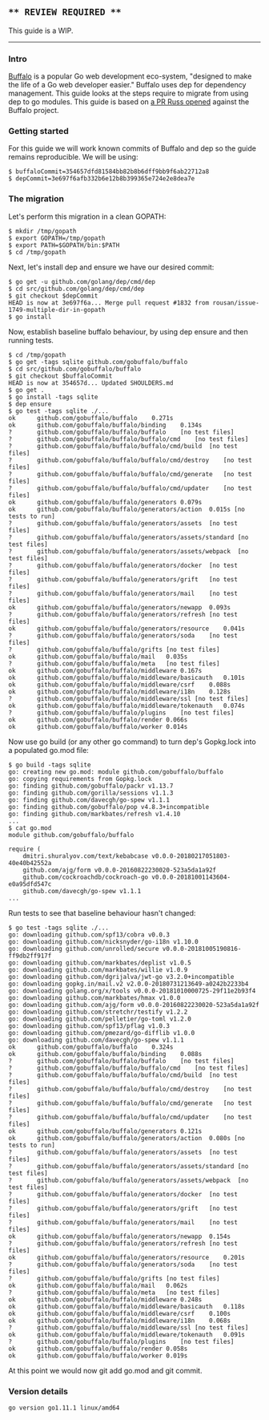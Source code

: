 <!-- __JSON: egrunner script.sh # LONG ONLINE

## `** REVIEW REQUIRED **`

This guide is a WIP.

----

### Intro

[Buffalo](https://gobuffalo.io/en) is a popular Go web development eco-system, "designed to make the
life of a Go web developer easier." Buffalo uses dep for dependency management. This guide looks at
the steps require to migrate from using dep to go modules. This guide is based on [a PR Russ
opened](https://github.com/gobuffalo/buffalo/pull/1074) against the Buffalo project.

### Getting started

For this guide we will work known commits of Buffalo and dep so the guide remains reproducible. We
will be using:

```
{{PrintBlock "pinned commits" -}}
```

### The migration

Let's perform this migration in a clean GOPATH:

```
{{PrintBlock "setup" -}}
```

Next, let's install dep and ensure we have our desired commit:

```
{{PrintBlock "install dep" -}}
```

Now, establish baseline buffalo behaviour, by using dep ensure and then running tests.

```
{{PrintBlock "baseline" -}}
```

Now use go build (or any other go command) to turn dep's Gopkg.lock into a populated go.mod file:

```
{{lineEllipsis 8 (PrintBlock "go build") -}}
{{lineEllipsis 8 (PrintBlock "cat go.mod") -}}
```

Run tests to see that baseline behaviour hasn't changed:

```
{{PrintBlock "go test" -}}
```

At this point we would now git add go.mod and git commit.

### Version details

```
{{PrintBlockOut "version details" -}}
```

-->

## `** REVIEW REQUIRED **`

This guide is a WIP.

----

### Intro

[Buffalo](https://gobuffalo.io/en) is a popular Go web development eco-system, "designed to make the
life of a Go web developer easier." Buffalo uses dep for dependency management. This guide looks at
the steps require to migrate from using dep to go modules. This guide is based on [a PR Russ
opened](https://github.com/gobuffalo/buffalo/pull/1074) against the Buffalo project.

### Getting started

For this guide we will work known commits of Buffalo and dep so the guide remains reproducible. We
will be using:

```
$ buffaloCommit=354657dfd81584bb82b8b6dff9bb9f6ab22712a8
$ depCommit=3e697f6afb332b6e12b8b399365e724e2e8dea7e
```

### The migration

Let's perform this migration in a clean GOPATH:

```
$ mkdir /tmp/gopath
$ export GOPATH=/tmp/gopath
$ export PATH=$GOPATH/bin:$PATH
$ cd /tmp/gopath
```

Next, let's install dep and ensure we have our desired commit:

```
$ go get -u github.com/golang/dep/cmd/dep
$ cd src/github.com/golang/dep/cmd/dep
$ git checkout $depCommit
HEAD is now at 3e697f6a... Merge pull request #1832 from rousan/issue-1749-multiple-dir-in-gopath
$ go install
```

Now, establish baseline buffalo behaviour, by using dep ensure and then running tests.

```
$ cd /tmp/gopath
$ go get -tags sqlite github.com/gobuffalo/buffalo
$ cd src/github.com/gobuffalo/buffalo
$ git checkout $buffaloCommit
HEAD is now at 354657d... Updated SHOULDERS.md
$ go get .
$ go install -tags sqlite
$ dep ensure
$ go test -tags sqlite ./...
ok  	github.com/gobuffalo/buffalo	0.271s
ok  	github.com/gobuffalo/buffalo/binding	0.134s
?   	github.com/gobuffalo/buffalo/buffalo	[no test files]
?   	github.com/gobuffalo/buffalo/buffalo/cmd	[no test files]
?   	github.com/gobuffalo/buffalo/buffalo/cmd/build	[no test files]
?   	github.com/gobuffalo/buffalo/buffalo/cmd/destroy	[no test files]
?   	github.com/gobuffalo/buffalo/buffalo/cmd/generate	[no test files]
?   	github.com/gobuffalo/buffalo/buffalo/cmd/updater	[no test files]
ok  	github.com/gobuffalo/buffalo/generators	0.079s
ok  	github.com/gobuffalo/buffalo/generators/action	0.015s [no tests to run]
?   	github.com/gobuffalo/buffalo/generators/assets	[no test files]
?   	github.com/gobuffalo/buffalo/generators/assets/standard	[no test files]
?   	github.com/gobuffalo/buffalo/generators/assets/webpack	[no test files]
?   	github.com/gobuffalo/buffalo/generators/docker	[no test files]
?   	github.com/gobuffalo/buffalo/generators/grift	[no test files]
?   	github.com/gobuffalo/buffalo/generators/mail	[no test files]
ok  	github.com/gobuffalo/buffalo/generators/newapp	0.093s
?   	github.com/gobuffalo/buffalo/generators/refresh	[no test files]
ok  	github.com/gobuffalo/buffalo/generators/resource	0.041s
?   	github.com/gobuffalo/buffalo/generators/soda	[no test files]
?   	github.com/gobuffalo/buffalo/grifts	[no test files]
ok  	github.com/gobuffalo/buffalo/mail	0.035s
?   	github.com/gobuffalo/buffalo/meta	[no test files]
ok  	github.com/gobuffalo/buffalo/middleware	0.167s
ok  	github.com/gobuffalo/buffalo/middleware/basicauth	0.101s
ok  	github.com/gobuffalo/buffalo/middleware/csrf	0.088s
ok  	github.com/gobuffalo/buffalo/middleware/i18n	0.128s
?   	github.com/gobuffalo/buffalo/middleware/ssl	[no test files]
ok  	github.com/gobuffalo/buffalo/middleware/tokenauth	0.074s
?   	github.com/gobuffalo/buffalo/plugins	[no test files]
ok  	github.com/gobuffalo/buffalo/render	0.066s
ok  	github.com/gobuffalo/buffalo/worker	0.014s
```

Now use go build (or any other go command) to turn dep's Gopkg.lock into a populated go.mod file:

```
$ go build -tags sqlite
go: creating new go.mod: module github.com/gobuffalo/buffalo
go: copying requirements from Gopkg.lock
go: finding github.com/gobuffalo/packr v1.13.7
go: finding github.com/gorilla/sessions v1.1.3
go: finding github.com/davecgh/go-spew v1.1.1
go: finding github.com/gobuffalo/pop v4.8.3+incompatible
go: finding github.com/markbates/refresh v1.4.10
...
$ cat go.mod
module github.com/gobuffalo/buffalo

require (
	dmitri.shuralyov.com/text/kebabcase v0.0.0-20180217051803-40e40b42552a
	github.com/ajg/form v0.0.0-20160822230020-523a5da1a92f
	github.com/cockroachdb/cockroach-go v0.0.0-20181001143604-e0a95dfd547c
	github.com/davecgh/go-spew v1.1.1
...
```

Run tests to see that baseline behaviour hasn't changed:

```
$ go test -tags sqlite ./...
go: downloading github.com/spf13/cobra v0.0.3
go: downloading github.com/nicksnyder/go-i18n v1.10.0
go: downloading github.com/unrolled/secure v0.0.0-20181005190816-ff9db2ff917f
go: downloading github.com/markbates/deplist v1.0.5
go: downloading github.com/markbates/willie v1.0.9
go: downloading github.com/dgrijalva/jwt-go v3.2.0+incompatible
go: downloading gopkg.in/mail.v2 v2.0.0-20180731213649-a0242b2233b4
go: downloading golang.org/x/tools v0.0.0-20181010000725-29f11e2b93f4
go: downloading github.com/markbates/hmax v1.0.0
go: downloading github.com/ajg/form v0.0.0-20160822230020-523a5da1a92f
go: downloading github.com/stretchr/testify v1.2.2
go: downloading github.com/pelletier/go-toml v1.2.0
go: downloading github.com/spf13/pflag v1.0.3
go: downloading github.com/pmezard/go-difflib v1.0.0
go: downloading github.com/davecgh/go-spew v1.1.1
ok  	github.com/gobuffalo/buffalo	0.324s
ok  	github.com/gobuffalo/buffalo/binding	0.088s
?   	github.com/gobuffalo/buffalo/buffalo	[no test files]
?   	github.com/gobuffalo/buffalo/buffalo/cmd	[no test files]
?   	github.com/gobuffalo/buffalo/buffalo/cmd/build	[no test files]
?   	github.com/gobuffalo/buffalo/buffalo/cmd/destroy	[no test files]
?   	github.com/gobuffalo/buffalo/buffalo/cmd/generate	[no test files]
?   	github.com/gobuffalo/buffalo/buffalo/cmd/updater	[no test files]
ok  	github.com/gobuffalo/buffalo/generators	0.121s
ok  	github.com/gobuffalo/buffalo/generators/action	0.080s [no tests to run]
?   	github.com/gobuffalo/buffalo/generators/assets	[no test files]
?   	github.com/gobuffalo/buffalo/generators/assets/standard	[no test files]
?   	github.com/gobuffalo/buffalo/generators/assets/webpack	[no test files]
?   	github.com/gobuffalo/buffalo/generators/docker	[no test files]
?   	github.com/gobuffalo/buffalo/generators/grift	[no test files]
?   	github.com/gobuffalo/buffalo/generators/mail	[no test files]
ok  	github.com/gobuffalo/buffalo/generators/newapp	0.154s
?   	github.com/gobuffalo/buffalo/generators/refresh	[no test files]
ok  	github.com/gobuffalo/buffalo/generators/resource	0.201s
?   	github.com/gobuffalo/buffalo/generators/soda	[no test files]
?   	github.com/gobuffalo/buffalo/grifts	[no test files]
ok  	github.com/gobuffalo/buffalo/mail	0.062s
?   	github.com/gobuffalo/buffalo/meta	[no test files]
ok  	github.com/gobuffalo/buffalo/middleware	0.248s
ok  	github.com/gobuffalo/buffalo/middleware/basicauth	0.118s
ok  	github.com/gobuffalo/buffalo/middleware/csrf	0.100s
ok  	github.com/gobuffalo/buffalo/middleware/i18n	0.068s
?   	github.com/gobuffalo/buffalo/middleware/ssl	[no test files]
ok  	github.com/gobuffalo/buffalo/middleware/tokenauth	0.091s
?   	github.com/gobuffalo/buffalo/plugins	[no test files]
ok  	github.com/gobuffalo/buffalo/render	0.058s
ok  	github.com/gobuffalo/buffalo/worker	0.019s
```

At this point we would now git add go.mod and git commit.

### Version details

```
go version go1.11.1 linux/amd64
```

<!-- END -->
